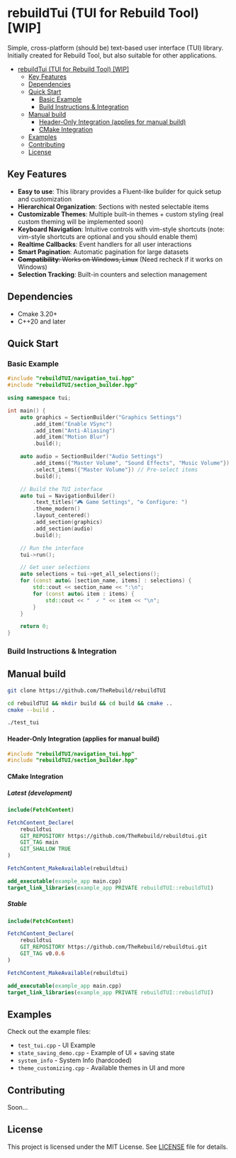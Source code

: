 # rebuildTui (TUI for Rebuild Tool) [WIP]

Simple, cross-platform (should be) text-based user interface (TUI) library. Initially created for Rebuild Tool, but also suitable for other applications.

- [rebuildTui (TUI for Rebuild Tool) \[WIP\]](#rebuildtui-tui-for-rebuild-tool-wip)
  - [Key Features](#key-features)
  - [Dependencies](#dependencies)
  - [Quick Start](#quick-start)
    - [Basic Example](#basic-example)
    - [Build Instructions \& Integration](#build-instructions--integration)
  - [Manual build](#manual-build)
      - [Header-Only Integration (applies for manual build)](#header-only-integration-applies-for-manual-build)
      - [CMake Integration](#cmake-integration)
  - [Examples](#examples)
  - [Contributing](#contributing)
  - [License](#license)


## Key Features

- **Easy to use**: This library provides a Fluent-like builder for quick setup and customization
- **Hierarchical Organization**: Sections with nested selectable items
- **Customizable Themes**: Multiple built-in themes + custom styling (real custom theming will be implemented soon)
- **Keyboard Navigation**: Intuitive controls with vim-style shortcuts (note: vim-style shortcuts are optional and you should enable them)
- **Realtime Callbacks**: Event handlers for all user interactions
- **Smart Pagination**: Automatic pagination for large datasets
- ~~**Compatibility**: Works on Windows, Linux~~ (Need recheck if it works on Windows)
- **Selection Tracking**: Built-in counters and selection management

## Dependencies

- Cmake 3.20+
- С++20 and later

## Quick Start

### Basic Example

```cpp
#include "rebuildTUI/navigation_tui.hpp"
#include "rebuildTUI/section_builder.hpp"

using namespace tui;

int main() {
    auto graphics = SectionBuilder("Graphics Settings")
        .add_item("Enable VSync")
        .add_item("Anti-Aliasing")
        .add_item("Motion Blur")
        .build();

    auto audio = SectionBuilder("Audio Settings")
        .add_items({"Master Volume", "Sound Effects", "Music Volume"})
        .select_items({"Master Volume"}) // Pre-select items
        .build();

    // Build the TUI interface
    auto tui = NavigationBuilder()
        .text_titles("🎮 Game Settings", "⚙️ Configure: ")
        .theme_modern()
        .layout_centered()
        .add_section(graphics)
        .add_section(audio)
        .build();

    // Run the interface
    tui->run();

    // Get user selections
    auto selections = tui->get_all_selections();
    for (const auto& [section_name, items] : selections) {
        std::cout << section_name << ":\n";
        for (const auto& item : items) {
            std::cout << "  ✓ " << item << "\n";
        }
    }

    return 0;
}
```

### Build Instructions & Integration

## Manual build
```bash
git clone https://github.com/TheRebuild/rebuildTUI

cd rebuildTUI && mkdir build && cd build && cmake ..
cmake --build .

./test_tui
```

#### Header-Only Integration (applies for manual build)

```cpp
#include "rebuildTUI/navigation_tui.hpp"
#include "rebuildTUI/section_builder.hpp"
```

#### CMake Integration

##### Latest (development)
```cmake
include(FetchContent)

FetchContent_Declare(
    rebuildtui
    GIT_REPOSITORY https://github.com/TheRebuild/rebuildtui.git
    GIT_TAG main
    GIT_SHALLOW TRUE
)

FetchContent_MakeAvailable(rebuildtui)

add_executable(example_app main.cpp)
target_link_libraries(example_app PRIVATE rebuildTUI::rebuildTUI)
```

##### Stable
```cmake
include(FetchContent)

FetchContent_Declare(
    rebuildtui
    GIT_REPOSITORY https://github.com/TheRebuild/rebuildtui.git
    GIT_TAG v0.0.6
)

FetchContent_MakeAvailable(rebuildtui)

add_executable(example_app main.cpp)
target_link_libraries(example_app PRIVATE rebuildTUI::rebuildTUI)
```


## Examples

Check out the example files:

- `test_tui.cpp` - UI Example
- `state_saving_demo.cpp` - Example of UI + saving state
- `system_info` - System Info (hardcoded)
- `theme_customizing.cpp` - Available themes in UI and more

## Contributing

Soon...

## License

This project is licensed under the MIT License. See [LICENSE](LICENSE) file for details.